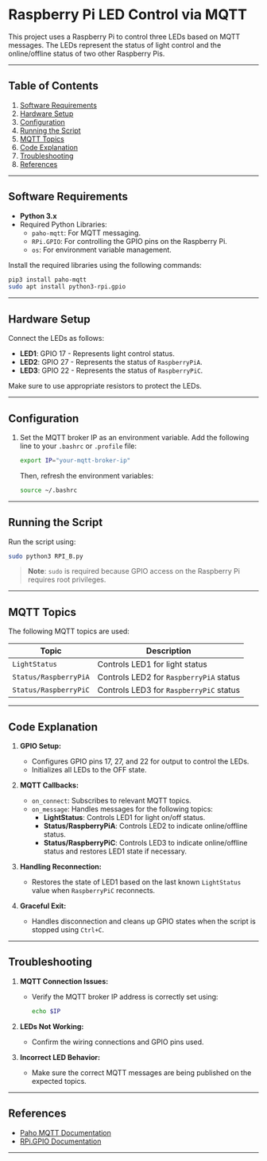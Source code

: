 
# Raspberry Pi LED Control via MQTT

This project uses a Raspberry Pi to control three LEDs based on MQTT messages. The LEDs represent the status of light control and the online/offline status of two other Raspberry Pis.

---

## Table of Contents

1. [Software Requirements](#software-requirements)
2. [Hardware Setup](#hardware-setup)
3. [Configuration](#configuration)
4. [Running the Script](#running-the-script)
5. [MQTT Topics](#mqtt-topics)
6. [Code Explanation](#code-explanation)
7. [Troubleshooting](#troubleshooting)
8. [References](#references)

---

## Software Requirements

- **Python 3.x**
- Required Python Libraries:
  - `paho-mqtt`: For MQTT messaging.
  - `RPi.GPIO`: For controlling the GPIO pins on the Raspberry Pi.
  - `os`: For environment variable management.

Install the required libraries using the following commands:

```bash
pip3 install paho-mqtt
sudo apt install python3-rpi.gpio
```

---

## Hardware Setup

Connect the LEDs as follows:
- **LED1**: GPIO 17 - Represents light control status.
- **LED2**: GPIO 27 - Represents the status of `RaspberryPiA`.
- **LED3**: GPIO 22 - Represents the status of `RaspberryPiC`.

Make sure to use appropriate resistors to protect the LEDs.

---

## Configuration

1. Set the MQTT broker IP as an environment variable. Add the following line to your `.bashrc` or `.profile` file:
    ```bash
    export IP="your-mqtt-broker-ip"
    ```
    Then, refresh the environment variables:
    ```bash
    source ~/.bashrc
    ```

---

## Running the Script

Run the script using:
```bash
sudo python3 RPI_B.py
```

> **Note**: `sudo` is required because GPIO access on the Raspberry Pi requires root privileges.

---

## MQTT Topics

The following MQTT topics are used:

| Topic                      | Description                                    |
| ---------------------------| ------------------------------------------------|
| `LightStatus`              | Controls LED1 for light status                  |
| `Status/RaspberryPiA`      | Controls LED2 for `RaspberryPiA` status          |
| `Status/RaspberryPiC`      | Controls LED3 for `RaspberryPiC` status          |

---

## Code Explanation

1. **GPIO Setup:**
    - Configures GPIO pins 17, 27, and 22 for output to control the LEDs.
    - Initializes all LEDs to the OFF state.

2. **MQTT Callbacks:**
    - `on_connect`: Subscribes to relevant MQTT topics.
    - `on_message`: Handles messages for the following topics:
        - **LightStatus**: Controls LED1 for light on/off status.
        - **Status/RaspberryPiA**: Controls LED2 to indicate online/offline status.
        - **Status/RaspberryPiC**: Controls LED3 to indicate online/offline status and restores LED1 state if necessary.

3. **Handling Reconnection:**
    - Restores the state of LED1 based on the last known `LightStatus` value when `RaspberryPiC` reconnects.

4. **Graceful Exit:**
    - Handles disconnection and cleans up GPIO states when the script is stopped using `Ctrl+C`.

---

## Troubleshooting

1. **MQTT Connection Issues:**
   - Verify the MQTT broker IP address is correctly set using:
     ```bash
     echo $IP
     ```

2. **LEDs Not Working:**
   - Confirm the wiring connections and GPIO pins used.

3. **Incorrect LED Behavior:**
   - Make sure the correct MQTT messages are being published on the expected topics.

---

## References

- [Paho MQTT Documentation](https://www.eclipse.org/paho/index.php?page=clients/python/index.php)
- [RPi.GPIO Documentation](https://sourceforge.net/p/raspberry-gpio-python/wiki/Home/)

---


